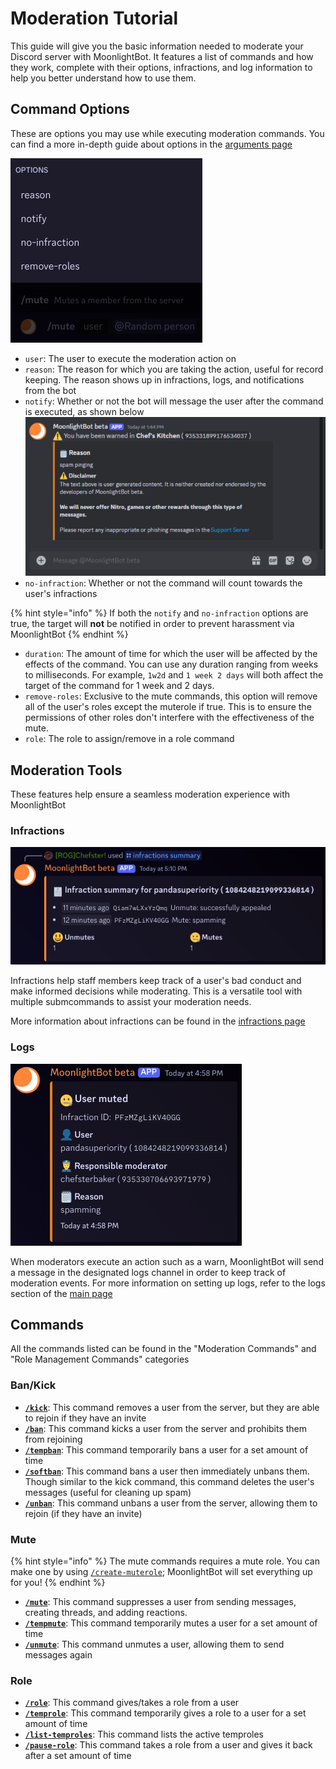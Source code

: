 # Moderation Tutorial

This guide will give you the basic information needed to moderate your Discord server with MoonlightBot. It features a list of commands and how they work, complete with their options, infractions, and log information to help you better understand how to use them.

## Command Options

These are options you may use while executing moderation commands. You can find a more in-depth guide about options in the [arguments page](/start-up/arguments.md)

![A list of example options in a mute command](/.gitbook/assets/MuteArguments.png "Options Example")

- `user`: The user to execute the moderation action on
- `reason`: The reason for which you are taking the action, useful for record keeping. The reason shows up in infractions, logs, and notifications from the bot
- `notify`: Whether or not the bot will message the user after the command is executed, as shown below
![An example of a notification from the bot](/.gitbook/assets/NotifyExample.png "Notify Example")
- `no-infraction`: Whether or not the command will count towards the user's infractions

{% hint style="info" %}
If both the `notify` and `no-infraction` options are true, the target will **not** be notified in order to prevent harassment via MoonlightBot
{% endhint %}

- `duration`: The amount of time for which the user will be affected by the effects of the command. You can use any duration ranging from weeks to milliseconds. For example, `1w2d` and `1 week 2 days` will both affect the target of the command for 1 week and 2 days.
- `remove-roles`: Exclusive to the mute commands, this option will remove all of the user's roles except the muterole if true. This is to ensure the permissions of other roles don't interfere with the effectiveness of the mute.
- `role`: The role to assign/remove in a role command

## Moderation Tools

These features help ensure a seamless moderation experience with MoonlightBot

### Infractions

![An example of the Infractions Summary command](/.gitbook/assets/InfractionsExample.png "Infractions Example")

Infractions help staff members keep track of a user's bad conduct and make informed decisions while moderating. This is a versatile tool with multiple submcommands to assist your moderation needs.

More information about infractions can be found in the [infractions page](/moderation-commands/infractions.md)

### Logs

![A log example containg a mute infraction](/.gitbook/assets/LogExample.png "Logs Example")

When moderators execute an action such as a warn, MoonlightBot will send a message in the designated logs channel in order to keep track of moderation events. For more information on setting up logs, refer to the logs section of the [main page](/README.md)

## Commands

All the commands listed can be found in the "Moderation Commands" and "Role Management Commands" categories

### Ban/Kick

- [**`/kick`**](/moderation-commands/kick.md): This command removes a user from the server, but they are able to rejoin if they have an invite
- [**`/ban`**](/moderation-commands/ban.md): This command kicks a user from the server and prohibits them from rejoining
- [**`/tempban`**](/moderation-commands/tempban.md): This command temporarily bans a user for a set amount of time
- [**`/softban`**](/moderation-commands/softban.md): This command bans a user then immediately unbans them. Though similar to the kick command, this command deletes the user's messages (useful for cleaning up spam)
- [**`/unban`**](/moderation-commands/unban.md): This command unbans a user from the server, allowing them to rejoin (if they have an invite)
  
### Mute

{% hint style="info" %}
The mute commands requires a mute role. You can make one by using [`/create-muterole`](/management-commands/create-muterole.md); MoonlightBot will set everything up for you!
{% endhint %}

- [**`/mute`**](/moderation-commands/mute.md): This command suppresses a user from sending messages, creating threads, and adding reactions.
- [**`/tempmute`**](/moderation-commands/tempmute.md): This command temporarily mutes a user for a set amount of time
- [**`/unmute`**](/moderation-commands/unmute.md): This command unmutes a user, allowing them to send messages again

### Role

- [**`/role`**](/role-management-commands/role.md): This command gives/takes a role from a user
- [**`/temprole`**](/role-management-commands/temprole.md): This command temporarily gives a role to a user for a set amount of time
- [**`/list-temproles`**](/role-management-commands/list-temproles.md): This command lists the active temproles
- [**`/pause-role`**](/role-management-commands/pause-role.md): This command takes a role from a user and gives it back after a set amount of time
